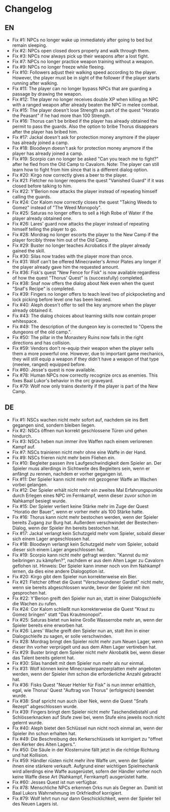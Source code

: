 # Changelog

## EN
* Fix #1: NPCs no longer wake up immediately after going to bed but remain sleeping.
* Fix #2: NPCs open closed doors properly and walk through them.
* Fix #3: NPCs now always pick up their weapons after a lost fight.
* Fix #7: NPCs no longer practice weapon training without a weapon.
* Fix #9: NPCs no longer freeze while fleeing.
* Fix #10: Followers adjust their walking speed according to the player. However, the player must be in sight of the follower if the player starts running after walking.
* Fix #11: The player can no longer bypass NPCs that are guarding a passage by drawing the weapon.
* Fix #12: The player no longer receives double XP when killing an NPC with a ranged weapon after already beaten the NPC in melee combat.
* Fix #15: The player doesn't lose Strength as part of the quest "Horatio the Peasant" if he had more than 100 Strength.
* Fix #16: Thorus can't be bribed if the player has already obtained the permit to pass the guards. Also the option to bribe Thorus disappears after the player has bribed him.
* Fix #17: Jackal doesn't ask for protection money anymore if the player has already joined a camp.
* Fix #18: Bloodwyn doesn't ask for protection money anymore if the player has already joined a camp.
* Fix #19: Scorpio can no longer be asked "Can you teach me to fight?" after he fled from the Old Camp to Cavalorn. Note: The player can still learn how to fight from him since that is a different dialog option.
* Fix #20: Kirgo now correctly gives a beer to the player.
* Fix #21: Fletcher no longer reopens the quest "Vanished Guard" if it was closed before talking to him.
* Fix #22: Y'Berion now attacks the player instead of repeating himself calling the guards.
* Fix #24: Cor Kalom now correctly closes the quest "Taking Weeds to Gomez" instead of "The Weed Monopoly".
* Fix #25: Saturas no longer offers to sell a High Robe of Water if the player already obtained one.
* Fix #26: Lares' guard now attacks the player instead of repeating himself telling the player to go.
* Fix #28: Mordrag no longer escorts the player to the New Camp if the player forcibly threw him out of the Old Camp.
* Fix #29: Buster no longer teaches Acrobatics if the player already gained the skill.
* Fix #30: Silas now trades with the player more than once.
* Fix #31: Wolf can't be offered Minecrawler's Armor Plates any longer if the player already gave him the requested amount.
* Fix #36: Fisk's quest "New Fence for Fisk" is now available regardless of how the quest "Thorus' Quest" is (successfully) completed.
* Fix #38: Snaf now offers the dialog about Nek even when the quest "Snaf's Recipe" is completed.
* Fix #39: Fingers no longer offers to teach level two of pickpocketing and lock picking before level one has been learned.
* Fix #40: Aleph doesn't offer to sell the key anymore when the player already obtained it.
* Fix #43: The dialog choices about learning skills now contain proper whitespace.
* Fix #49: The description of the dungeon key is corrected to "Opens the dungeons of the old camp.".
* Fix #50: The pillar in the Monastery Ruins now falls in the right directions and has collision.
* Fix #59: Vendors don't re-equip their weapon when the player sells them a more powerful one. However, due to important game mechanics, they will still equip a weapon if they didn't have a weapon of that type (meelee, ranged) equipped before.
* Fix #60: Jesse's quest is now available.
* Fix #78: Human NPCs now correctly recognize orcs as enemies. This fixes Baal Lukor's behavior in the orc graveyard.
* Fix #79: Wolf now only trains dexterity if the player is part of the New Camp.

## DE
* Fix #1: NSCs wachen nicht mehr sofort auf, nachdem sie ins Bett gegangen sind, sondern bleiben liegen.
* Fix #2: NSCs öffnen nun korrekt geschlossene Türen und gehen hindurch.
* Fix #3: NSCs heben nun immer ihre Waffen nach einem verlorenen Kampf auf.
* Fix #7: NSCs trainieren nicht mehr ohne eine Waffe in der Hand.
* Fix #9: NSCs frieren nicht mehr beim Fliehen ein.
* Fix #10: Begleiter passen ihre Laufgeschwindigkeit dem Spieler an. Der Spieler muss allerdings in Sichtweite des Begleiters sein, wenn er anfängt zu rennen, nachdem er vorher gegangen ist.
* Fix #11: Der Spieler kann nicht mehr mit gezogener Waffe an Wachen vorbei gelangen.
* Fix #12: Der Spieler erhält nicht mehr ein zweites Mal Erfahrungspunkte durch Erlegen eines NPC im Fernkampf, wenn dieser zuvor schon im Nahkampf besiegt wurde.
* Fix #15: Der Spieler verliert keine Stärke mehr im Zuge der Quest "Horatio der Bauer", wenn er vorher mehr als 100 Stärke hatte.
* Fix #16: Thorus kann nicht mehr bestochen werden, wenn der Spieler bereits Zugang zur Burg hat. Außerdem verschwindet der Bestechen-Dialog, wenn der Spieler ihn bereits bestochen hat.
* Fix #17: Jackal verlangt kein Schutzgeld mehr vom Spieler, sobald dieser sich einem Lager angeschlossen hat.
* Fix #18: Bloodwyn verlangt kein Schutzgeld mehr vom Spieler, sobald dieser sich einem Lager angeschlossen hat.
* Fix #19: Scorpio kann nicht mehr gefragt werden: "Kannst du mir beibringen zu kämpfen?", nachdem er aus dem Alten Lager zu Cavalorn geflohen ist. Hinweis: Der Spieler kann immer noch von ihm Nahkampf lernen, da dies eine andere Dialogoption ist.
* Fix #20: Kirgo gibt dem Spieler nun korrekterweise ein Bier.
* Fix #21: Fletcher öffnet die Quest "Verschwundener Gardist" nicht mehr, wenn sie bereits abgeschlossen wurde, bevor der Spieler mit ihm gesprochen hat.
* Fix #22: Y'Berion greift den Spieler nun an, statt in einer Dialogschleife die Wachen zu rufen.
* Fix #24: Cor Kalom schließt nun korrekterweise die Quest "Kraut zu Gomez bringen" statt "Das Krautmonopol".
* Fix #25: Saturas bietet nun keine Große Wasserrobe mehr an, wenn der Spieler bereits eine erworben hat.
* Fix #26: Lares' Wache greift den Spieler nun an, statt ihm in einer Dialogschleife zu sagen, er solle verschwinden.
* Fix #28: Mordrag bringt den Spieler nicht mehr zum Neuen Lager, wenn dieser ihn vorher verprügelt und aus dem Alten Lager vertireben hat.
* Fix #29: Buster bringt dem Spieler nicht mehr Akrobatik bei, wenn dieser das Talent bereits gelernt hat.
* Fix #30: Silas handelt mit dem Spieler nun mehr als nur einmal.
* Fix #31: Wolf können keine Minecrawlerpanzerplatten mehr angeboten werden, wenn der Spieler ihm schon die erforderliche Anzahl gebracht hat.
* Fix #36: Fisks Quest "Neuer Hehler für Fisk" is nun immer erhältlich, egal, wie Thorus' Quest "Auftrag von Thorus" (erfolgreich) beendet wurde.  
* Fix #38: Snaf spricht nun auch über Nek, wenn die Quest "Snafs Rezept" abgeschlossen wurde. 
* Fix #39: Fingers bringt dem Spieler nicht mehr Taschendiebstahl und Schlösserknacken auf Stufe zwei bei, wenn Stufe eins jeweils noch nicht gelernt wurde.
* Fix #40: Aleph bietet den Schlüssel nun nicht noch einmal an, wenn der Spieler ihn schon erhalten hat.
* Fix #49: Die Beschreibung des Kerkerschlüssels ist korrigiert zu "öffnet den Kerker des Alten Lagers.".
* Fix #50: Die Säule in der Klosterruine fällt jetzt in die richtige Richtung und hat Kollision.
* Fix #59: Händler rüsten nicht mehr ihre Waffe um, wenn der Spieler ihnen eine stärkere verkauft. Aufgrund einer wichtigen Spielmechanik wird allerdings eine Waffe ausgerüstet, sofern der Händler vorher noch keine Waffe diese Art (Nahkampf, Fernkampf) ausgerüstet hatte.
* Fix #60: Jesses Quest ist nun verfügbar.
* Fix #78: Menschliche NPCs erkennen Orks nun als Gegner an. Damit ist Baal Lukors Wahrnehmung im Orkfriedhof korrigiert.
* Fix #79: Wolf lehrt nun nur dann Geschicklichkeit, wenn der Spieler teil des Neuen Lagers ist.
